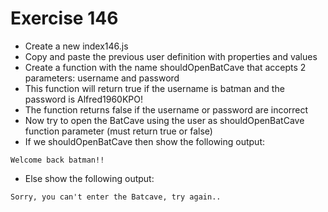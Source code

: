 # Exercise 146

* Create a new index146.js 
* Copy and paste the previous user definition with properties and values
* Create a function with the name shouldOpenBatCave that accepts 2 parameters: username and password
* This function will return true if the username is batman and the password is Alfred1960KPO!
* The function returns false if the username or password are incorrect
* Now try to open the BatCave using the user as shouldOpenBatCave function parameter (must return true or false)
* If we shouldOpenBatCave then show the following output:
```
Welcome back batman!!
```
* Else show the following output:
```
Sorry, you can't enter the Batcave, try again..
```